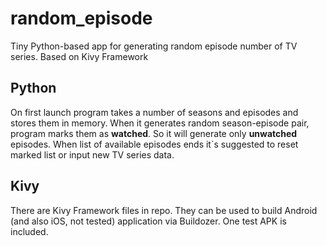 # random_episode
Tiny Python-based app for generating random episode number of TV series. Based on Kivy Framework

## Python
On first launch program takes a number of seasons and episodes and stores them in memory.
When it generates random season-episode pair, program marks them as **watched**. So it will generate only **unwatched** episodes.
When list of available episodes ends it`s suggested to reset marked list or input new TV series data.

## Kivy
There are Kivy Framework files in repo. They can be used to build Android (and also iOS, not tested) application via Buildozer.
One test APK is included.
